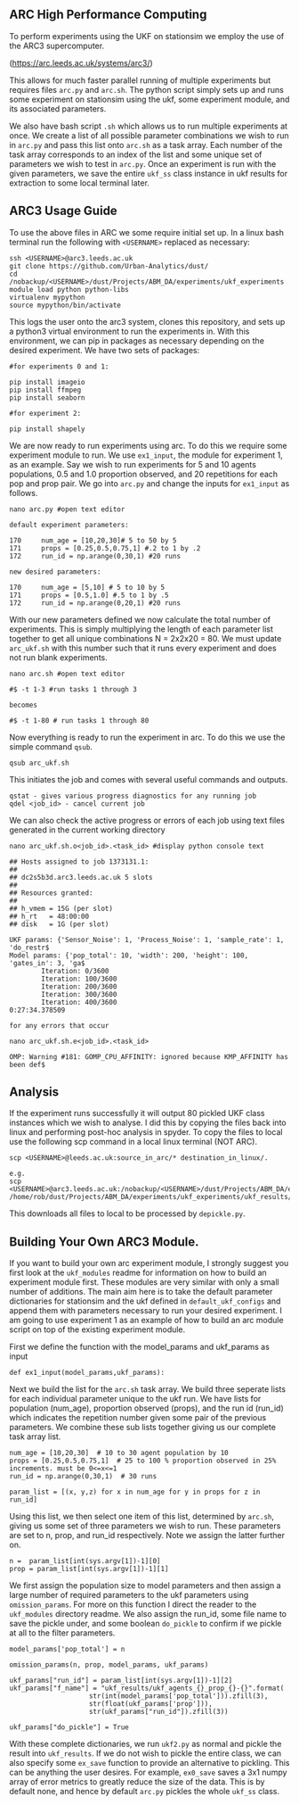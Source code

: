## ARC High Performance Computing

To perform experiments using the UKF on stationsim we employ the use of the ARC3 supercomputer.

(https://arc.leeds.ac.uk/systems/arc3/)

This allows for much faster parallel running of multiple experiments but requires files `arc.py` and `arc.sh`. 
The python script simply sets up and runs some experiment on stationsim using the ukf, some experiment module, and its associated parameters.

We also have bash script `.sh` which allows us to run multiple experiments at once. We create a list of all possible parameter combinations we wish to run in `arc.py` and pass this list onto `arc.sh` as a task array. Each number of the task array corresponds to an index of the list and some unique set of parameters we wish to test in `arc.py`. Once an experiment is run with the given parameters, we save the entire `ukf_ss` class instance in ukf results for extraction to some local terminal later.

## ARC3 Usage Guide

To use the above files in ARC we some require initial set up. In a linux bash terminal run the following with `<USERNAME>` replaced as necessary:

```
ssh <USERNAME>@arc3.leeds.ac.uk
git clone https://github.com/Urban-Analytics/dust/
cd /nobackup/<USERNAME>/dust/Projects/ABM_DA/experiments/ukf_experiments
module load python python-libs
virtualenv mypython
source mypython/bin/activate
```

This logs the user onto the arc3 system, clones this repository, and sets up a python3 virtual environment to run the experiments in. With this environment, we can pip in packages as necessary depending on the desired experiment. We have two sets of packages:

```
#for experiments 0 and 1:

pip install imageio
pip install ffmpeg
pip install seaborn

#for experiment 2:

pip install shapely
```

We are now ready to run experiments using arc. To do this we require some experiment module to run.
We use `ex1_input`, the module for experiment 1, as an example. Say we wish to run experiments for 5 and 10 agents populations, 0.5 and 1.0 proportion observed, and 20 repetitions for each pop and prop pair. We go into `arc.py` and change the inputs for `ex1_input` as follows.

```
nano arc.py #open text editor

default experiment parameters:

170     num_age = [10,20,30]# 5 to 50 by 5
171     props = [0.25,0.5,0.75,1] #.2 to 1 by .2
172     run_id = np.arange(0,30,1) #20 runs

new desired parameters:

170     num_age = [5,10] # 5 to 10 by 5
171     props = [0.5,1.0] #.5 to 1 by .5
172     run_id = np.arange(0,20,1) #20 runs
```

With our new parameters defined we now calculate the total number of experiments. This is simply multiplying the length of each parameter list together to get all unique combinations N = 2x2x20 = 80. We must update `arc_ukf.sh` with this number such that it runs every experiment and does not run blank experiments.

```
nano arc.sh #open text editor

#$ -t 1-3 #run tasks 1 through 3

becomes

#$ -t 1-80 # run tasks 1 through 80
```

Now everything is ready to run the experiment in arc. To do this we use the simple command `qsub`.

```
qsub arc_ukf.sh
```

This initiates the job and comes with several useful commands and outputs.

```
qstat - gives various progress diagnostics for any running job
qdel <job_id> - cancel current job
```

We can also check the active progress or errors of each job using text files generated in the current working directory

```
nano arc_ukf.sh.o<job_id>.<task_id> #display python console text

## Hosts assigned to job 1373131.1:
##
## dc2s5b3d.arc3.leeds.ac.uk 5 slots
##
## Resources granted:
##
## h_vmem = 15G (per slot)
## h_rt   = 48:00:00
## disk   = 1G (per slot)

UKF params: {'Sensor_Noise': 1, 'Process_Noise': 1, 'sample_rate': 1, 'do_restr$
Model params: {'pop_total': 10, 'width': 200, 'height': 100, 'gates_in': 3, 'ga$
        Iteration: 0/3600
        Iteration: 100/3600
        Iteration: 200/3600
        Iteration: 300/3600
        Iteration: 400/3600
0:27:34.378509

for any errors that occur

nano arc_ukf.sh.e<job_id>.<task_id>

OMP: Warning #181: GOMP_CPU_AFFINITY: ignored because KMP_AFFINITY has been def$

```

## Analysis

If the experiment runs successfully it will output 80 pickled UKF class instances which we wish to analyse. I did this by copying the files back into linux and performing post-hoc analysis in spyder. To copy the files to local use the following scp command in a local linux terminal (NOT ARC).

```
scp <USERNAME>@leeds.ac.uk:source_in_arc/* destination_in_linux/.

e.g.
scp <USERNAME>@arc3.leeds.ac.uk:/nobackup/<USERNAME>/dust/Projects/ABM_DA/experiments/ukf_experiments/ukf_results/* /home/rob/dust/Projects/ABM_DA/experiments/ukf_experiments/ukf_results/.
```

This downloads all files to local to be processed by `depickle.py`. 

## Building Your Own ARC3 Module.

If you want to build your own arc experiment module, I strongly suggest you first look at the `ukf_modules` readme for information on how to build an experiment module first. These modules are very similar with only a small number of additions. The main aim here is to take the default parameter dictionaries for stationsim and the ukf defined in `default_ukf_configs` and append them with parameters necessary to run your desired experiment. I am going to use experiment 1 as an example of how to build an arc module script on top of the existing experiment module.

First we define the function with the model_params and ukf_params as input

```
def ex1_input(model_params,ukf_params):
```

Next we build the list for the `arc.sh` task array. We build three seperate lists for each individual parameter unique to the ukf run. We have lists for population (num_age), proportion observed (props), and the run id (run_id) which indicates the repetition number given some pair of the previous parameters. We combine these sub lists together giving us our complete task array list.

```
num_age = [10,20,30]  # 10 to 30 agent population by 10
props = [0.25,0.5,0.75,1]  # 25 to 100 % proportion observed in 25% increments. must be 0<=x<=1
run_id = np.arange(0,30,1)  # 30 runs

param_list = [(x, y,z) for x in num_age for y in props for z in run_id]
```

Using this list, we then select one item of this list, determined by `arc.sh`, giving us some set of three parameters we wish to run. These parameters are set to n, prop, and run_id respectively. Note we assign the latter further on.

```
n =  param_list[int(sys.argv[1])-1][0]
prop = param_list[int(sys.argv[1])-1][1]
```

We first assign the population size to model parameters and then assign a large number of required parameters to the ukf parameters using `omission_params`. For more on this function I direct the reader to the `ukf_modules` directory readme. We also assign the run_id, some file name to save the pickle under, and some boolean `do_pickle` to confirm if we pickle at all to the filter parameters. 

```
model_params['pop_total'] = n
    
omission_params(n, prop, model_params, ukf_params)
    
ukf_params["run_id"] = param_list[int(sys.argv[1])-1][2]
ukf_params["f_name"] = "ukf_results/ukf_agents_{}_prop_{}-{}".format(      
                    str(int(model_params['pop_total'])).zfill(3),
                    str(float(ukf_params['prop'])),
                    str(ukf_params["run_id"]).zfill(3))

ukf_params["do_pickle"] = True
```

With these complete dictionaries, we run `ukf2.py` as normal and pickle the result into `ukf_results`. If we do not wish to pickle the entire class, we can also specify some `ex_save` function to provide an alternative to pickling. This can be anything the user desires. For example, `ex0_save` saves a 3x1 numpy array of error metrics to greatly reduce the size of the data. This is by default none, and hence by default `arc.py` pickles the whole `ukf_ss` class.
